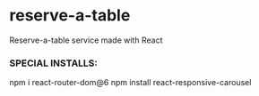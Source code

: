 # reserve-a-table
Reserve-a-table service made with React

### SPECIAL INSTALLS:
npm i react-router-dom@6
npm install react-responsive-carousel